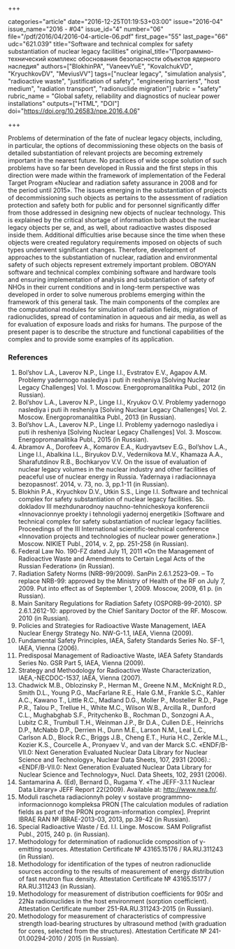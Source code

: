 +++

categories="article"
date="2016-12-25T01:19:53+03:00"
issue="2016-04"
issue_name="2016 - #04"
issue_id="4"
number="06"
file="/pdf/2016/04/2016-04-article-06.pdf"
first_page="55"
last_page="66"
udc="621.039"
title="Software and technical complex for safety substantiation of nuclear legacy facilities"
original_title="Программно-технический комплекс обоснования безопасности объектов ядерного наследия"
authors=["BlokhinPA", "VaneevYuE", "KovalchukVD", "KryuchkovDV", "MeviusVV"]
tags=["nuclear legacy", "simulation analysis", "radioactive waste", "justification of safety", "engineering barriers", "host medium", "radiation transport", "radionuclide migration"]
rubric = "safety"
rubric_name = "Global safety, reliability and diagnostics of nuclear power installations"
outputs=["HTML", "DOI"]
doi="https://doi.org/10.26583/npe.2016.4.06"

+++

Problems of determination of the fate of nuclear legacy objects, including, in particular, the options of decommissioning these objects on the basis of detailed substantiation of relevant projects are becoming extremely important in the nearest future. No practices of wide scope solution of such problems have so far been developed in Russia and the first steps in this direction were made within the framework of implementation of the Federal Target Program «Nuclear and radiation safety assurance in 2008 and for the period until 2015». The issues emerging in the substantiation of projects of decommissioning such objects as pertains to the assessment of radiation protection and safety both for public and for personnel significantly differ from those addressed in designing new objects of nuclear technology. This is explained by the critical shortage of information both about the nuclear legacy objects per se, and, as well, about radioactive wastes disposed inside them. Additional difficulties arise because since the time when these objects were created regulatory requirements imposed on objects of such types underwent significant changes. Therefore, development of approaches to the substantiation of nuclear, radiation and environmental safety of such objects represent extremely important problem. OBOYAN software and technical complex combining software and hardware tools and ensuring implementation of analysis and substantiation of safety of NHOs in their current conditions and in long-term perspective was developed in order to solve numerous problems emerging within the framework of this general task. The main components of the complex are the computational modules for simulation of radiation fields, migration of radionuclides, spread of contamination in aqueous and air media, as well as for evaluation of exposure loads and risks for humans. The purpose of the present paper is to describe the structure and functional capabilities of the complex and to provide some examples of its application.

### References

1. Bol’shov L.A., Laverov N.P., Linge I.I., Evstratov E.V., Agapov A.M. Problemy yadernogo naslediya i puti ih resheniya [Solving Nuclear Legacy Challenges] Vol. 1. Moscow. Energopromanalitika Publ., 2012 (in Russian).
2. Bol’shov L.A., Laverov N.P., Linge I.I., Kryukov O.V. Problemy yadernogo naslediya i puti ih resheniya [Solving Nuclear Legacy Challenges] Vol. 2. Moscow. Energopromanalitika Publ., 2013 (in Russian).
3. Bol’shov L.A., Laverov N.P., Linge I.I. Problemy yadernogo naslediya i puti ih resheniya [Solving Nuclear Legacy Challenges] Vol. 3. Moscow. Energopromanalitika Publ., 2015 (in Russian).
4. Abramov А., Dorofeev A., Komarov E.A., Kudryavtsev E.G., Bol’shov L.A., Linge I.I., Abalkina I.L., Biryukov D.V., Vedernikova M.V., Khamaza A.A., Sharafutdinov R.B., Bochkaryov V.V. On the issue of evaluation of nuclear legacy volumes in the nuclear industry and other facilities of peaceful use of nuclear energy in Russia. Yadernaya i radiacionnaya bezopasnost’. 2014, v. 73, no. 3, pp.1-11 (in Russian).
5. Blokhin P.A., Kryuchkov D.V., Utkin S.S., Linge I.I. Software and technical complex for safety substantiation of nuclear legacy facilities. Sb. dokladov III mezhdunarodnoy nauchno-tehnicheskoya konferencii «Innovacionnye proekty i tehnologii yadernoj energetiki» [Software and technical complex for safety substantiation of nuclear legacy facilities. Proceedings of the III International scientific-technical conference «Innovation projects and technologies of nuclear power generation».] Moscow. NIKIET Publ., 2014, v. 2, pp. 251-258 (in Russian).
6. Federal Law No. 190-FZ dated July 11, 2011 «On the Management of Radioactive Waste and Amendments to Certain Legal Acts of the Russian Federation» (in Russian).
7. Radiation Safety Norms (NRB-99/2009). SanPin 2.6.1.2523–09. – To replace NRB-99: approved by the Ministry of Health of the RF on July 7, 2009. Put into effect as of September 1, 2009. Moscow, 2009, 61 p. (in Russian).
8. Main Sanitary Regulations for Radiation Safety (OSPORB-99-2010). SP 2.6.1.2612-10: approved by the Chief Sanitary Doctor of the RF. Мoscow. 2010 (in Russian).
9. Policies and Strategies for Radioactive Waste Management, IAEA Nuclear Energy Strategy No. NW-G-1.1, IAEA, Vienna (2009).
10. Fundamental Safety Principles, IAEA, Safety Standards Series No. SF-1, IAEA, Vienna (2006).
11. Predisposal Management of Radioactive Waste, IAEA Safety Standards Series No. GSR Part 5, IAEA, Vienna (2009).
12. Strategy and Methodology for Radioactive Waste Characterization, IAEA,-NECDOC-1537, IAEA, Vienna (2007).
13. Chadwick M.B., Oblozinsky P., Herman M., Greene N.M., McKnight R.D., Smith D.L., Young P.G., MacFarlane R.E., Hale G.M., Frankle S.C., Kahler A.C., Kawano T., Little R.C., Madland D.G., Moller P., Mosteller R.D., Page P.R., Talou P., Trellue H., White M.C., Wilson W.B., Arcilla R., Dunford C.L., Mughabghab S.F., Pritychenko B., Rochman D., Sonzogni A.A., Lubitz C.R., Trumbull T.H., Weinman J.P., Br D.A., Cullen D.E., Heinrichs D.P., McNabb D.P., Derrien H., Dunn M.E., Larson N.M., Leal L.C., Carlson A.D., Block R.C., Briggs J.B., Cheng E.T., Huria H.C., Zerkle M.L., Kozier K.S., Courcelle A., Pronyaev V., and van der Marck S.C. «ENDF/B-VII.0: Next Generation Evaluated Nuclear Data Library for Nuclear Science and Technology», Nuclear Data Sheets, 107, 2931 (2006).: «ENDF/B-VII.0: Next Generation Evaluated Nuclear Data Library for Nuclear Science and Technology», Nucl. Data Sheets, 102, 2931 (2006).
14. Santamarina A. (Ed), Bernard D., Rugama Y. «The JEFF-3.1.1 Nuclear Data Library» JEFF Report 22(2009). Available at: http://www.nea.fr/.
15. Moduli rascheta radiacionnyh poley v sostave programmno-informacionnogo kompleksa PRON [The calculation modules of radiation fields as part of the PRON program-information complex]. Preprint IBRAE RAN № IBRAE-2013-03, 2013, pp.39-42 (in Russian).
16. Special Radioactive Waste / Ed. I.I. Linge. Moscow. SAM Poligrafist Publ., 2015, 240 p. (in Russian).
17. Methodology for determination of radionuclide composition of γ-emitting sources. Attestation Certificate № 43165.15176 / RA.RU.311243 (in Russian).
18. Methodology for identification of the types of neutron radionuclide sources according to the results of measurement of energy distribution of fast neutron flux density. Attestation Certificate № 43165.15177 / RA.RU.311243 (in Russian).
19. Methodology for measurement of distribution coefficients for 90Sr and 22Na radionuclides in the host environment (sorption coefficient). Attestation Certificate number 251-RA.RU.311243-2015 (in Russian).
20. Methodology for measurement of characteristics of compressive strength load-bearing structures by ultrasound method (with graduation for cores, selected from the structures). Attestation Certificate № 241-01.00294-2010 / 2015 (in Russian).